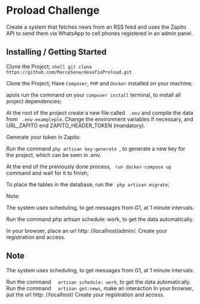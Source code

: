 # Proload Challenge

Create a system that fetches news from an RSS feed and uses the Zapito API to send them via WhatsApp to cell phones registered in an admin panel.

## Installing / Getting Started

Clone the Project;
``shell
git clone https://github.com/MarceSena/desafioProload.git``

Clone the Project;
Have ``Composer``, ``PHP`` and ``Docker`` installed on your machine;

apois run the command on your ``composer install`` terminal, to install all project dependencies;

At the root of the project create a new file called `` .env`` and compile the data from `` .env-exampleple``. Change the environment variables if necessary, and URL_ZAPITO end ZAPITO_HEADER_TOKEN (mandatory).

Generate your token in Zapito.

Run the command ``php artisan key:generate ``, to generate a new key for the project, which can be seen in .env.

At the end of the previously done process, `` run docker-compose up`` command and wait for it to finish;

To place the tables in the database, run the `` php artisan migrate``;

Note:

The system uses scheduling, to get messages from G1, at 1 minute intervals.

Run the command php artisan schedule: work, to get the data automatically.

In your browser, place an url http: //localhost/admin/. Create your registration and access.

## Note
The system uses scheduling, to get messages from G1, at 1 minute intervals.

Run the command ``  artisan schedule: work``, to get the data automatically.
Run the command ``  artisan get:news``, make an interaction
In your browser, put the url http: //localhost/ Create your registration and access.
